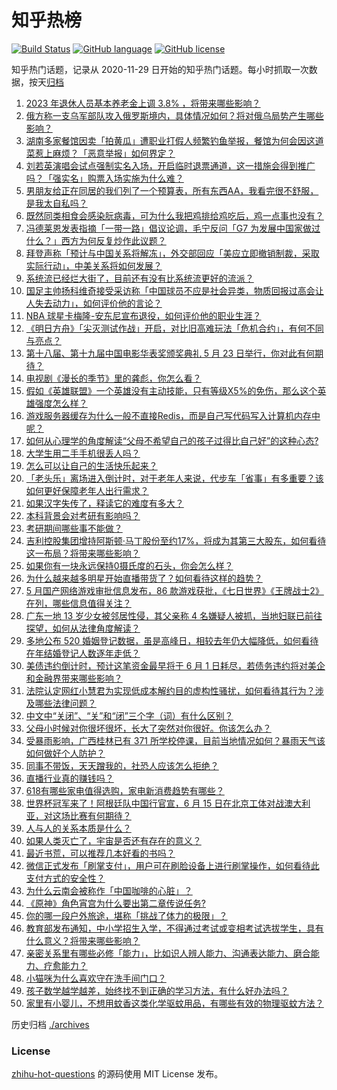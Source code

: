 # 知乎热榜
[![Build Status](https://github.com/ToWeLong/zhihu-hot-questions/workflows/CI/badge.svg)](https://github.com/ToWeLong/zhihu-hot-questions/actions)
[![GitHub language](https://img.shields.io/badge/language-golang-orange.svg)](https://golang.org/)
[![GitHub license](https://img.shields.io/github/license/ToWeLong/zhihu-hot-questions)](https://github.com/ToWeLong/zhihu-hot-questions/blob/main/LICENSE)

知乎热门话题，记录从 2020-11-29 日开始的知乎热门话题。每小时抓取一次数据，按天[归档](./archives)

<!-- BEGIN -->

1. [2023 年退休人员基本养老金上调 3.8% ，将带来哪些影响？](https://www.zhihu.com/question/602362308)
1. [俄方称一支乌军部队攻入俄罗斯境内，具体情况如何？将对俄乌局势产生哪些影响？](https://www.zhihu.com/question/602439506)
1. [湖南多家餐馆因卖「拍黄瓜」遭职业打假人频繁钓鱼举报，餐馆为何会因这道菜惹上麻烦？「恶意举报」如何界定？](https://www.zhihu.com/question/601706262)
1. [刘若英演唱会试点强制实名入场，开启临时退票通道，这一措施会得到推广吗？「强实名」购票入场实施为什么难？](https://www.zhihu.com/question/601942509)
1. [男朋友给正在同居的我们列了一个预算表，所有东西AA，我看完很不舒服，是我太自私吗？](https://www.zhihu.com/question/599884016)
1. [既然同类相食会感染䏓病毒，可为什么我把鸡排给鸡吃后，鸡一点事也没有？](https://www.zhihu.com/question/601903825)
1. [冯德莱恩发表指摘「一带一路」倡议论调，毛宁反问「G7 为发展中国家做过什么？」西方为何反复炒作此议题？](https://www.zhihu.com/question/602375867)
1. [拜登声称「预计与中国关系将解冻」，外交部回应「美应立即撤销制裁，采取实际行动」，中美关系将如何发展？](https://www.zhihu.com/question/602367698)
1. [系统流已经烂大街了，目前还有没有比系统流更好的流派？](https://www.zhihu.com/question/601450056)
1. [国足主帅扬科维奇接受采访称「中国球员不应是社会异类，物质回报过高会让人失去动力」，如何评价他的言论？](https://www.zhihu.com/question/602378847)
1. [NBA 球星卡梅隆-安东尼宣布退役，如何评价他的职业生涯？](https://www.zhihu.com/question/602442955)
1. [《明日方舟》「尖灭测试作战」开启，对比旧高难玩法「危机合约」，有何不同与亮点？](https://www.zhihu.com/question/602369555)
1. [第十八届、第十九届中国电影华表奖颁奖典礼 5 月 23 日举行，你对此有何期待？](https://www.zhihu.com/question/601280459)
1. [电视剧《漫长的季节》里的龚彪，你怎么看？](https://www.zhihu.com/question/600098471)
1. [假如《英雄联盟》一个英雄没有主动技能，只有等级X5%的免伤，那么这个英雄强度怎么样？](https://www.zhihu.com/question/602350391)
1. [游戏服务器缓存为什么一般不直接Redis，而是自己写代码写入计算机内存中呢？](https://www.zhihu.com/question/595091316)
1. [如何从心理学的角度解读“父母不希望自己的孩子过得比自己好”的这种心态?](https://www.zhihu.com/question/595870939)
1. [大学生用二手手机很丢人吗？](https://www.zhihu.com/question/602237978)
1. [怎么可以让自己的生活快乐起来？](https://www.zhihu.com/question/602123366)
1. [「老头乐」离场进入倒计时，对于老年人来说，代步车「省事」有多重要？该如何更好保障老年人出行需求？](https://www.zhihu.com/question/601878469)
1. [如果汉字失传了，释读它的难度有多大？](https://www.zhihu.com/question/455135036)
1. [本科背景会对考研有影响吗？](https://www.zhihu.com/question/499242676)
1. [考研期间哪些事不能做？](https://www.zhihu.com/question/271809687)
1. [吉利控股集团增持阿斯顿·马丁股份至约17%，将成为其第三大股东，如何看待这一布局？将带来哪些影响？](https://www.zhihu.com/question/601720130)
1. [如果你有一块永远保持0摄氏度的石头，你会怎么样？](https://www.zhihu.com/question/476589862)
1. [为什么越来越多明星开始直播带货了？如何看待这样的趋势？](https://www.zhihu.com/question/602268357)
1. [5 月国产网络游戏审批信息发布，86 款游戏获批，《七日世界》《王牌战士2》在列，哪些信息值得关注？](https://www.zhihu.com/question/602425725)
1. [广东一地 13 岁少女被邻居性侵，其父亲称 4 名嫌疑人被抓，当地妇联已前往探望，如何从法律角度解读？](https://www.zhihu.com/question/602337774)
1. [多地公布 520 婚姻登记数据，虽是高峰日，相较去年仍大幅降低，如何看待在年结婚登记人数逐年走低？](https://www.zhihu.com/question/602312951)
1. [美债违约倒计时，预计这笔资金最早将于 6 月 1 日耗尽，若债务违约将对美企和金融界带来哪些影响？](https://www.zhihu.com/question/602330301)
1. [法院认定网红小慧君为实现低成本解约目的虚构性骚扰，如何看待其行为？涉及哪些法律问题？](https://www.zhihu.com/question/602327025)
1. [中文中“关闭”、“关”和“闭”三个字（词）有什么区别？](https://www.zhihu.com/question/601304771)
1. [父母小时候对你很坏很坏，长大了突然对你很好。你该怎么办？](https://www.zhihu.com/question/312151810)
1. [受暴雨影响，广西桂林已有 371 所学校停课，目前当地情况如何？暴雨天气该如何做好个人防护？](https://www.zhihu.com/question/602357195)
1. [同事不带饭，天天蹭我的，社恐人应该怎么拒绝？](https://www.zhihu.com/question/600353143)
1. [直播行业真的赚钱吗？](https://www.zhihu.com/question/309829557)
1. [618有哪些家电值得选购，家电新消费趋势有哪些？](https://www.zhihu.com/question/602332032)
1. [世界杯冠军来了！阿根廷队中国行官宣，6 月 15 日在北京工体对战澳大利亚，对这场比赛有何期待？](https://www.zhihu.com/question/602311018)
1. [人与人的关系本质是什么？](https://www.zhihu.com/question/600881528)
1. [如果人类灭亡了，宇宙是否还有存在的意义？](https://www.zhihu.com/question/598351244)
1. [最近书荒，可以推荐几本好看的书吗？](https://www.zhihu.com/question/600388171)
1. [微信正式发布「刷掌支付」，用户可在刷脸设备上进行刷掌操作，如何看待此支付方式的安全性？](https://www.zhihu.com/question/602338855)
1. [为什么云南会被称作「中国咖啡的心脏」？](https://www.zhihu.com/question/600661639)
1. [《原神》角色宵宫为什么要出第二章传说任务?](https://www.zhihu.com/question/601254836)
1. [你的哪一段户外旅途，堪称「挑战了体力的极限」？](https://www.zhihu.com/question/601278468)
1. [教育部发布通知，中小学招生入学，不得通过考试或变相考试选拔学生，具有什么意义？将带来哪些影响？](https://www.zhihu.com/question/602327412)
1. [亲密关系里有哪些必修「能力」，比如识人辨人能力、沟通表达能力、磨合能力、疗愈能力？](https://www.zhihu.com/question/599209447)
1. [小猫咪为什么喜欢守在洗手间门口？](https://www.zhihu.com/question/597403752)
1. [孩子数学越学越差，始终找不到正确的学习方法，有什么好办法吗？](https://www.zhihu.com/question/600520657)
1. [家里有小婴儿，不想用蚊香这类化学驱蚊用品，有哪些有效的物理驱蚊方法？](https://www.zhihu.com/question/538159892)

<!-- END -->

历史归档 [./archives](./archives)


### License
[zhihu-hot-questions](https://github.com/towelong/zhihu-hot-questions) 的源码使用 MIT License 发布。